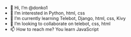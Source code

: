- 👋 Hi, I’m @donko1
- 👀 I’m interested in Python, html, css
- 🌱 I’m currently learning Telebot, Django, html, css, Kivy 
- 💞️ I’m looking to collaborate on telebot, css, html
- 📫 How to reach me? You learn JavaScript 

<!---
donko1/donko1 is a ✨ special ✨ repository because its `README.md` (this file) appears on your GitHub profile.
You can click the Preview link to take a look at your changes.
--->
